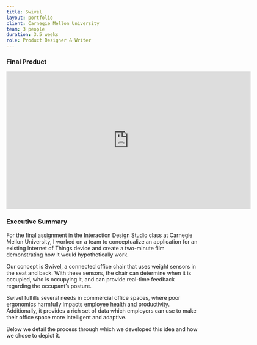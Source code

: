 ```yaml
---
title: Swivel
layout: portfolio
client: Carnegie Mellon University
team: 3 people
duration: 3.5 weeks
role: Product Designer & Writer
---
```


<h3>Final Product</h3>

<iframe src="https://player.vimeo.com/video/196141320" width="640" height="360" frameborder="0" webkitallowfullscreen mozallowfullscreen allowfullscreen></iframe>

<h3>Executive Summary</h3>
<p>For the final assignment in the Interaction Design Studio class at Carnegie Mellon University, I worked on a team to conceptualize an application for an existing Internet of Things device and create a two-minute film demonstrating how it would hypothetically work.</p>
<p>Our concept is Swivel, a connected office chair that uses weight sensors in the seat and back. With these sensors, the chair can determine when it is occupied, who is occupying it, and can provide real-time feedback regarding the occupant’s posture.</p>
<p>Swivel fulfills several needs in commercial office spaces, where poor ergonomics harmfully impacts employee health and productivity. Additionally, it provides a rich set of data which employers can use to make their office space more intelligent and adaptive.</p>
<p>Below we detail the process through which we developed this idea and how we chose to depict it.</p>